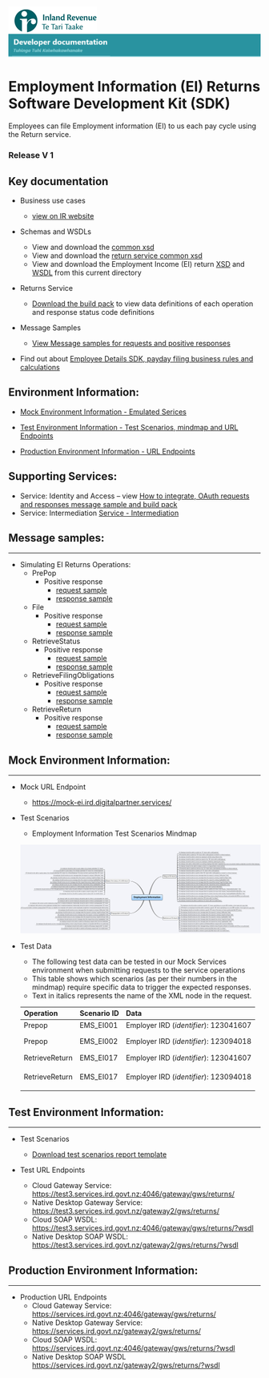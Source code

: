 ![IRD logo](../../../../Images/IRlogo.gif)
![Software Dev](../../../../Images/SoftwareDev.png)

# Employment Information (EI) Returns Software Development Kit (SDK)

Employees can file Employment information (EI) to us each pay cycle using the Return service.

### Release V 1

## Key documentation

- Business use cases
	- [view on IR website](https://www.classic.ird.govt.nz/resources/9/5/95275fd7-967a-4b87-877f-a8968807e45e/Payday+filing+-+Employment+Information+business+use+cases.pdf)
	
- Schemas and WSDLs
	- View and download the [common xsd](../../../../Schema%20-%20Common/)
	- View and download the [return service common xsd](../../../../Service%20-%20Return/Latest/)
	- View and download the Employment Income (EI) return [XSD](ReturnEI.v1.xsd) and [WSDL](ReturnsEIDevWsdl.wsdl) from this current directory
	
- Returns Service 
	- [Download the build pack](Gateway%20Services%20Build%20Pack%20-%20Return%20Service%20-%20EI%20v1.8.pdf) to view data definitions of each operation and response status code definitions

- Message Samples
    - [View Message samples for requests and positive responses](#message-samples)

- Find out about [Employee Details SDK, payday filing business rules and calculations](../)

## Environment Information: 

- [Mock Environment Information - Emulated Serices](#mock-environment-information)

- [Test Environment Information - Test Scenarios, mindmap and URL Endpoints](#test-environment-information)

- [Production Environment Information - URL Endpoints](#Production-Environment-Information)	

## Supporting Services:

* Service: Identity and Access – view [How to integrate, OAuth requests and responses message sample and build pack](https://github.com/InlandRevenue/Gateway_Services-Access/tree/master/Identity%20and%20Access) 
* Service: Intermediation [Service - Intermediation](../../../Service%20-%20Intermediation)	

## Message samples:
-----------------

- Simulating EI Returns Operations:
    - PrePop
        - Positive response
            - [request sample](sample%20messages/body-ei-returnprepop-request.xml)
            - [response sample](sample%20messages/body-ei-returnprepop-response.xml)
    - File
        - Positive response
            - [request sample](sample%20messages/body-ei-returnfile-request.xml)
            - [response sample](sample%20messages/body-ei-returnfile-response.xml)
    - RetrieveStatus
        - Positive response
            - [request sample](sample%20messages/body-ei-returnstatus-request.xml)
            - [response sample](sample%20messages/body-ei-returnstatus-response.xml)
    - RetrieveFilingObligations
        - Positive response
            - [request sample](sample%20messages/body-ei-filingobligation-request.xml)
            - [response sample](sample%20messages/body-ei-filingobligation-response.xml)
    - RetrieveReturn
        - Positive response
            - [request sample](sample%20messages/body-ei-retrievereturn-request.xml)
            - [response sample](sample%20messages/body-ei-retrievereturn-response.xml)

## Mock Environment Information:
-----------------

- Mock URL Endpoint
    - https://mock-ei.ird.digitalpartner.services/ 

- Test Scenarios
	- Employment Information Test Scenarios Mindmap
	
	![Test Scenarios](images/Employment_Information_Test_Scenarios_Mind_Map.png)

- Test Data
	- The following test data can be tested in our Mock Services environment when submitting requests to the service operations
	- This table shows which scenarios (as per their numbers in the mindmap) require specific data to trigger the expected responses. 
	- Text in italics represents the name of the XML node in the request.
	
	
	|Operation | Scenario ID | Data|
	|--- | --- | ---|
	|Prepop | EMS_EI001 | Employer IRD (*identifier*): 123041607|
	| | | | *periodEndDate*: 2018-04-30|
	| | | | *payDayDate*: 2018-04-10|
	|Prepop | EMS_EI002 | Employer IRD (*identifier*): 123094018|
	| | | | *periodEndDate*: 2018-12-31|
	| | | | *payDayDate*: 2018-12-10|
	| RetrieveReturn | EMS_EI017 | Employer IRD (*identifier*): 123041607|
	| | | | *periodEndDate*: 2018-04-30|
	| | | | *payDayDate*: 2018-04-10|
	| | | | *submissionKey*: 987654321|
	RetrieveReturn | EMS_EI017 | Employer IRD (*identifier*): 123094018|
	| | | | *periodEndDate*: 2018-12-31|
	| | | | *payDayDate*: 2018-12-10|
	| | | | *submissionKey*: 987654321|


## Test Environment Information:
-----------------

* Test Scenarios
	- [Download test scenarios report template](Payday%20Filing%20–%20Employment%20Information%20-%20Test%20Report%20Template.docx)

* Test URL Endpoints
	- Cloud Gateway Service: https://test3.services.ird.govt.nz:4046/gateway/gws/returns/
	- Native Desktop Gateway Service: https://test3.services.ird.govt.nz/gateway2/gws/returns/
	- Cloud SOAP WSDL: https://test3.services.ird.govt.nz:4046/gateway/gws/returns/?wsdl
	- Native Desktop SOAP WSDL: https://test3.services.ird.govt.nz/gateway2/gws/returns/?wsdl
            
## Production Environment Information:
-----------------

* Production URL Endpoints
	- Cloud Gateway Service: https://services.ird.govt.nz:4046/gateway/gws/returns/
	- Native Desktop Gateway Service: https://services.ird.govt.nz/gateway2/gws/returns/
	- Cloud SOAP WSDL: https://services.ird.govt.nz:4046/gateway/gws/returns/?wsdl
	- Native Desktop SOAP WSDL https://services.ird.govt.nz/gateway2/gws/returns/?wsdl